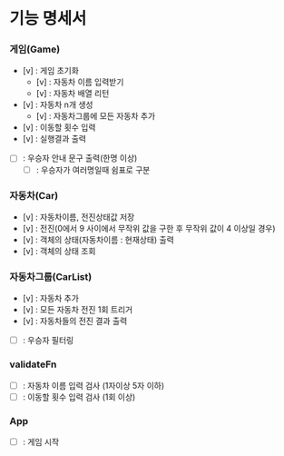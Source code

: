 # 기능 명세서

### 게임(Game)

- [v] : 게임 초기화
  - [v] : 자동차 이름 입력받기
  - [v] : 자동차 배열 리턴
- [v] : 자동차 n개 생성
  - [v] : 자동차그룹에 모든 자동차 추가
- [v] : 이동할 횟수 입력
- [v] : 실행결과 출력
- [ ] : 우승자 안내 문구 출력(한명 이상)
  - [ ] : 우승자가 여러명일때 쉼표로 구분

### 자동차(Car)

- [v] : 자동차이름, 전진상태값 저장
- [v] : 전진(0에서 9 사이에서 무작위 값을 구한 후 무작위 값이 4 이상일 경우)
- [v] : 객체의 상태(자동차이름 : 현재상태) 출력
- [v] : 객체의 상태 조회

### 자동차그룹(CarList)

- [v] : 자동차 추가
- [v] : 모든 자동차 전진 1회 트리거
- [v] : 자동차들의 전진 결과 출력
- [ ] : 우승자 필터링

### validateFn

- [ ] : 자동차 이름 입력 검사 (1자이상 5자 이하)
- [ ] : 이동할 횟수 입력 검사 (1회 이상)

### App

- [ ] : 게임 시작
